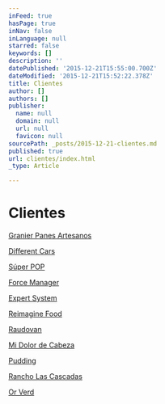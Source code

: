 ```yaml
---
inFeed: true
hasPage: true
inNav: false
inLanguage: null
starred: false
keywords: []
description: ''
datePublished: '2015-12-21T15:55:00.700Z'
dateModified: '2015-12-21T15:52:22.378Z'
title: Clientes
author: []
authors: []
publisher:
  name: null
  domain: null
  url: null
  favicon: null
sourcePath: _posts/2015-12-21-clientes.md
published: true
url: clientes/index.html
_type: Article

---
```

# Clientes

[Granier Panes Artesanos][0]

[Different Cars][1]

[Súper POP][2]

[Force Manager][3]

[Expert System][4]

[Reimagine Food][5]

[Raudovan][6]

[Mi Dolor de Cabeza][7]

[Pudding][8]

[Rancho Las Cascadas][9]

[Or Verd][10]

[0]: http://pansgranier.com/
[1]: http://differentcars.es/
[2]: http://www.superpop.es/
[3]: https://forcemanager.net/es/
[4]: http://www.expertsystem.com/es/
[5]: http://www.reimagine-food.com/
[6]: http://www.raudovan.com/
[7]: https://www.midolordecabeza.org/
[8]: http://www.puddingbarcelona.com/
[9]: http://rancholascascadas.com/
[10]: http://www.orverdbarcelona.cat/